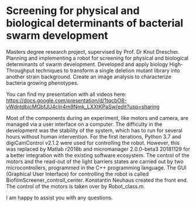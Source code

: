 # Screening for physical and biological determinants of bacterial swarm development

Masters degree research project, supervised by Prof. Dr Knut Drescher. Planning and implementing a robot for screening for physical and biological determinants of swarm development. Developed and apply biology High-Throughput techniques to transform a single deletion mutant library into another strain background. Create an image analysis to characterize bacteria growing phenotypes.

You can find my presentation with all videos here:
https://docs.google.com/presentation/d/1tqcbO8-vWdntdbicMGbfJU4cljr4m9Nmk_LXXtKPaSw/edit?usp=sharing


Most of the components during an experiment, like motors and camera, are managed via a user interface on
a computer. The difficulty in the development was the stability of the system, which has to run for several hours without human intervention.
For the first iterations, Python 3.7 and digiCamControl v2.1.2 were used for controlling the robot. However, this was replaced by Matlab r2018b and micromanager 2.0.0-beta3 20181129 for a better integration with the existing software ecosystem. The control of the motors and the read-out of the light barriers states are carried out by two microcontrollers, programmed in the C++ programming language.
The GUI (Graphical User Interface) for controlling the robot is called BiofilmScreener_controll_center.
Konstantin Neuhaus created the front end. The control of the motors is taken over by Robot_class.m.

I am happy to assist you with any questions.


